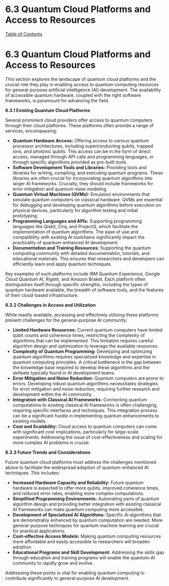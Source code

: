 # 6.3 Quantum Cloud Platforms and Access to Resources

[Table of Contents](#table-of-contents)

# 6.3 Quantum Cloud Platforms and Access to Resources

This section explores the landscape of quantum cloud platforms and the crucial role they play in enabling access to quantum computing resources for general-purpose artificial intelligence (AI) development.  The availability of accessible quantum hardware, coupled with the right software frameworks, is paramount for advancing the field.

**6.3.1 Existing Quantum Cloud Platforms**

Several prominent cloud providers offer access to quantum computers through their cloud platforms.  These platforms often provide a range of services, encompassing:

* **Quantum Hardware Access:**  Offering access to various quantum processor architectures, including superconducting qubits, trapped ions, and photonic qubits.  This access can be in the form of direct access, managed through API calls and programming languages, or through specific algorithms provided as pre-built tools.
* **Software Development Tools and Libraries:**  Providing tools and libraries for writing, compiling, and executing quantum programs.  These libraries are often crucial for incorporating quantum algorithms into larger AI frameworks.  Crucially, they should include frameworks for error mitigation and quantum noise modeling.
* **Quantum Virtual Machines (QVMs):** Emulation environments that simulate quantum computers on classical hardware.  QVMs are essential for debugging and developing quantum algorithms before execution on physical devices, particularly for algorithm testing and initial prototyping.
* **Programming Languages and APIs:**  Supporting programming languages like Qiskit, Cirq, and ProjectQ, which facilitate the implementation of quantum algorithms.  The ease of use and compatibility with existing AI toolchains significantly impact the practicality of quantum-enhanced AI development.
* **Documentation and Training Resources:**  Supporting the quantum computing community with detailed documentation, tutorials, and educational materials.  This ensures that researchers and developers can efficiently learn and apply quantum techniques.

Key examples of such platforms include IBM Quantum Experience, Google Cloud Quantum AI, Rigetti, and Amazon Braket.  Each platform often distinguishes itself through specific strengths, including the types of quantum hardware available, the breadth of software tools, and the features of their cloud-based infrastructure.


**6.3.2 Challenges in Access and Utilization**

While readily available, accessing and effectively utilizing these platforms present challenges for the general-purpose AI community:

* **Limited Hardware Resources:**  Current quantum computers have limited qubit counts and coherence times, restricting the complexity of algorithms that can be implemented.  This limitation requires careful algorithm design and optimization to leverage the available resources.
* **Complexity of Quantum Programming:**  Developing and optimizing quantum algorithms requires specialized knowledge and expertise in quantum computing principles.  A critical bottleneck is the gap between the knowledge base required to develop these algorithms and the skillsets typically found in AI development teams.
* **Error Mitigation and Noise Reduction:**  Quantum computers are prone to errors.  Developing robust quantum algorithms necessitates strategies for error mitigation and noise reduction, requiring further research and development within the AI community.
* **Integration with Classical AI Frameworks:**  Connecting quantum computations to existing classical AI frameworks is often challenging, requiring specific interfaces and techniques. This integration process can be a significant hurdle in implementing quantum enhancements to existing models.
* **Cost and Scalability:**  Cloud access to quantum computers can come with significant cost implications, particularly for large-scale experiments.  Addressing the issue of cost-effectiveness and scaling for more complex AI problems is crucial.

**6.3.3 Future Trends and Considerations**

Future quantum cloud platforms must address the challenges mentioned above to facilitate the widespread adoption of quantum-enhanced AI techniques.  This includes:

* **Increased Hardware Capacity and Reliability:**  Future quantum hardware is expected to offer more qubits, improved coherence times, and reduced error rates, enabling more complex computations.
* **Simplified Programming Environments:**  Automating parts of quantum algorithm design and providing better integration with existing classical AI frameworks can make quantum computing more accessible.
* **Development of Specialized AI Algorithms:**  Specific AI algorithms that are demonstrably enhanced by quantum computation are needed.  More general-purpose techniques for quantum machine learning are crucial for practical applications.
* **Cost-effective Access Models:**  Making quantum computing resources more affordable and easily accessible to researchers will broaden adoption.
* **Educational Programs and Skill Development:**  Addressing the skills gap through education and training programs will enable the quantum-AI community to rapidly grow and evolve.


Addressing these points is vital for enabling quantum computing to contribute significantly to general-purpose AI development.


<a id='chapter-6-subchapter-4'></a>